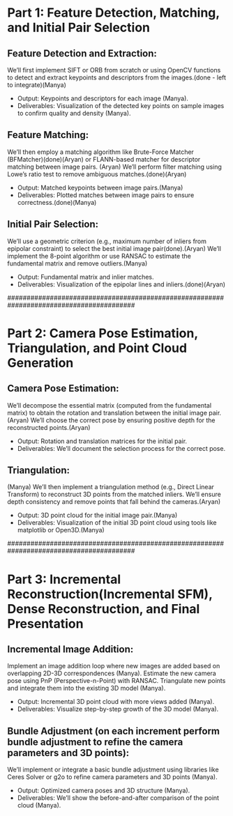 # Part 1: Feature Detection, Matching, and Initial Pair Selection

## Feature Detection and Extraction:
We’ll first implement SIFT or ORB from scratch or using OpenCV functions to detect and extract keypoints and descriptors from the images.(done - left to integrate)(Manya)
- Output: Keypoints and descriptors for each image (Manya).
- Deliverables: Visualization of the detected key points on sample images to confirm quality and density (Manya).

## Feature Matching:
We’ll then employ a matching algorithm like Brute-Force Matcher (BFMatcher)(done)(Aryan)
 or FLANN-based matcher for descriptor matching between image pairs. (Aryan)
 We’ll perform filter matching using Lowe’s ratio test to remove ambiguous matches.(done)(Aryan)
- Output: Matched keypoints between image pairs.(Manya)
- Deliverables: Plotted matches between image pairs to ensure correctness.(done)(Manya)

## Initial Pair Selection:
We’ll use a geometric criterion (e.g., maximum number of inliers from epipolar constraint) to select the best initial image pair(done).(Aryan)
We’ll implement the 8-point algorithm or use RANSAC to estimate the fundamental matrix and remove outliers.(Manya)
- Output: Fundamental matrix and inlier matches.
- Deliverables: Visualization of the epipolar lines and inliers.(done)(Aryan)

#########################################################################################

# Part 2: Camera Pose Estimation, Triangulation, and Point Cloud Generation

## Camera Pose Estimation:
We’ll decompose the essential matrix (computed from the fundamental matrix) to obtain the rotation and translation between the initial image pair. (Aryan)
We’ll choose the correct pose by ensuring positive depth for the reconstructed points.(Aryan)
- Output: Rotation and translation matrices for the initial pair.
- Deliverables: We’ll document the selection process for the correct pose.

## Triangulation:
(Manya)
We’ll then implement a triangulation method (e.g., Direct Linear Transform) to reconstruct 3D points from the matched inliers. We’ll ensure depth consistency and remove points that fall behind the cameras.(Aryan)
- Output: 3D point cloud for the initial image pair.(Manya)
- Deliverables: Visualization of the initial 3D point cloud using tools like matplotlib or Open3D.(Manya)

#########################################################################################

# Part 3: Incremental Reconstruction(Incremental SFM), Dense Reconstruction, and Final Presentation

## Incremental Image Addition:
Implement an image addition loop where new images are added based on overlapping 2D-3D correspondences (Manya).
Estimate the new camera pose using PnP (Perspective-n-Point) with RANSAC. Triangulate new points and integrate them into the existing 3D model (Manya).
- Output: Incremental 3D point cloud with more views added (Manya).
- Deliverables: Visualize step-by-step growth of the 3D model (Manya).

## Bundle Adjustment (on each increment perform bundle adjustment to refine the camera parameters and 3D points):
We’ll implement or integrate a basic bundle adjustment using libraries like Ceres Solver or g2o to refine camera parameters and 3D points (Manya).
- Output: Optimized camera poses and 3D structure (Manya).
- Deliverables: We’ll show the before-and-after comparison of the point cloud (Manya).
